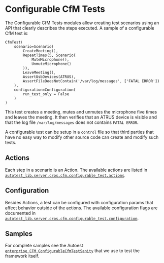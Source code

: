 # Configurable CfM Tests

The Configurable CfM Tests modules allow creating test scenarios using an API
that clearly describes the steps executed. A sample of a configurable CfM test
is:

    CfmTest(
        scenario=Scenario(
            CreateMeeting(),
            RepeatTimes(5, Scenario(
                MuteMicrophone(),
                UnmuteMicrophone()
            )),
            LeaveMeeting(),
            AssertUsbDevices(ATRUS),
            AssertFileDoesNotContain('/var/log/messages', ['FATAL ERROR'])
        ),
        configuration=Configuration(
            run_test_only = False
        )
    )

This test creates a meeting, mutes and unmutes the microphone five times and
leaves the meeting. It then verifies that an ATRUS device is visible and that
the log file `/var/log/messages` does not contains `FATAL ERROR`.

A configurable test can be setup in a `control` file so that third parties
that have no easy way to modify other source code can create and modify
such tests.

## Actions

Each step in a scenario is an Action. The available actions are listed in
[`autotest_lib.server.cros.cfm.configurable_test.actions`](https://chromium.googlesource.com/chromiumos/third_party/autotest/+/master/server/cros/cfm/configurable_test/actions.py).

## Configuration

Besides Actions, a test can be configured with configuration params that affect
behavior outside of the actions. The available configuration flags are
documented in
[`autotest_lib.server.cros.cfm.configurable_test.configuration`](https://chromium.googlesource.com/chromiumos/third_party/autotest/+/master/server/cros/cfm/configurable_test/configuration.py).

## Samples

For complete samples see the Autoest
[`enterprise_CFM_ConfigurableCfmTestSanity`](https://chromium.googlesource.com/chromiumos/third_party/autotest/+/master/server/site_tests/enterprise_CFM_ConfigurableCfmTestSanity/)
that we use to test the framework itself.


